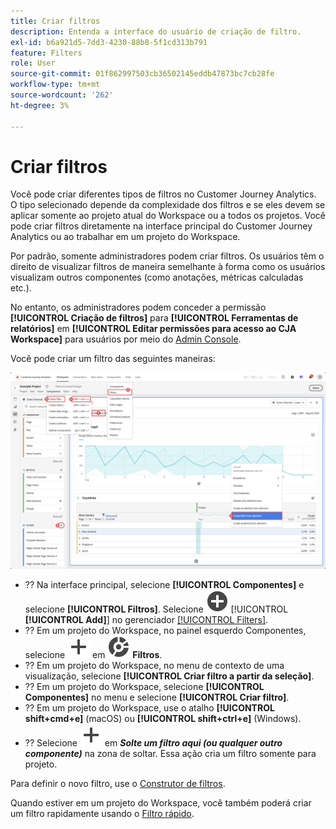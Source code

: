 ```yaml
---
title: Criar filtros
description: Entenda a interface do usuário de criação de filtro.
exl-id: b6a921d5-7dd3-4230-88b8-5f1cd313b791
feature: Filters
role: User
source-git-commit: 01f862997503cb36502145eddb47873bc7cb28fe
workflow-type: tm+mt
source-wordcount: '262'
ht-degree: 3%

---
```


# Criar filtros

Você pode criar diferentes tipos de filtros no Customer Journey Analytics.  O tipo selecionado depende da complexidade dos filtros e se eles devem se aplicar somente ao projeto atual do Workspace ou a todos os projetos. Você pode criar filtros diretamente na interface principal do Customer Journey Analytics ou ao trabalhar em um projeto do Workspace.

Por padrão, somente administradores podem criar filtros. Os usuários têm o direito de visualizar filtros de maneira semelhante à forma como os usuários visualizam outros componentes (como anotações, métricas calculadas etc.).

No entanto, os administradores podem conceder a permissão **[!UICONTROL Criação de filtros]** para **[!UICONTROL Ferramentas de relatórios]** em **[!UICONTROL Editar permissões para acesso ao CJA Workspace]** para usuários por meio do [Admin Console](/help/technotes/access-control.md#user-level-access).

Você pode criar um filtro das seguintes maneiras:

![Maneiras de criar um filtro](assets/create-filter.png)

* ?? Na interface principal, selecione **[!UICONTROL Componentes]** e selecione **[!UICONTROL Filtros]**. Selecione ![AddCircle](/help/assets/icons/AddCircle.svg) [!UICONTROL **[!UICONTROL Add]**] no gerenciador [[!UICONTROL Filters]](/help/components/filters/manage-filters.md).
* ?? Em um projeto do Workspace, no painel esquerdo Componentes, selecione ![Adicionar](/help/assets/icons/Add.svg) em ![Segmento](/help/assets/icons/Segmentation.svg) **Filtros**.
* ?? Em um projeto do Workspace, no menu de contexto de uma visualização, selecione **[!UICONTROL Criar filtro a partir da seleção]**.
* ?? Em um projeto do Workspace, selecione **[!UICONTROL Componentes]** no menu e selecione **[!UICONTROL Criar filtro]**.
* ?? Em um projeto do Workspace, use o atalho **[!UICONTROL shift+cmd+e]** (macOS) ou **[!UICONTROL shift+ctrl+e]** (Windows).
* ?? Selecione ![Adicionar](/help/assets/icons/Add.svg) em ***Solte um filtro aqui (ou qualquer outro componente)*** na zona de soltar. Essa ação cria um filtro somente para projeto.

Para definir o novo filtro, use o [Construtor de filtros](/help/components/filters/filter-builder.md).

Quando estiver em um projeto do Workspace, você também poderá criar um filtro rapidamente usando o [Filtro rápido](/help/components/filters/quick-filters.md).
